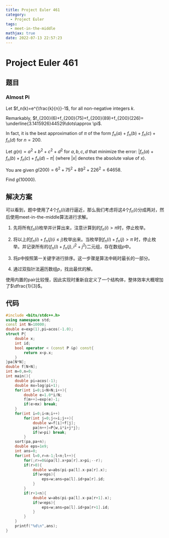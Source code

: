 ```yaml
---
title: Project Euler 461
category:
  - Project Euler
tags:
  - meet-in-the-middle
mathjax: true
date: 2022-07-13 22:57:23
---
```


<escape><!-- more --></escape>

# Project Euler 461

## 题目

### Almost Pi

Let $f_n(k)=e^{\frac{k}{n}}-1$, for all non-negative integers $k$.

Remarkably, $f_{200}(6)+f_{200}(75)+f_{200}(89)+f_{200}(226)= \underline{3.1415926}44529\dots\approx \pi$.

In fact, it is the best approximation of $\pi$ of the form $f_n(a)+f_n(b)+f_n(c)+f_n(d)$ for $n=200$.

Let $g(n)=a^2+b^2+c^2+d^2$ for $a, b, c, d$ that minimize the error: $|f_n(a)+f_n(b)+f_n(c)+f_n(d)-\pi|$ (where $|x|$ denotes the absolute value of $x$).

You are given $g(200)=6^2+75^2+89^2+226^2=64658$.

Find $g(10000)$.

## 解决方案

可以看到，题中使用了$4$个$f_n(i)$进行逼近，那么我们考虑将这$4$个$f_n(i)$分成两对，然后使用meet-in-the-middle算法进行求解。

1. 先将所有$f_n(i)$枚举并计算出来，注意计算到的$f_n(i)>\pi$时，停止枚举。

2. 将以上的$f_n(i)+f_n(j)(i\le j)$枚举出来。当枚举到$f_n(i)+f_n(j)>\pi$ 时，停止枚举。并记录所有的$(f_n(i)+f_n(j),i^2+j^2)$二元组，存在数组$p$中。

3. 将$p$中按照第一关键字进行排序。这一步骤是算法中耗时最长的一部分。

4. 通过双指针法遍历数组$p$，找出最优的解。

使用内置的pair比较慢，因此实现时重新自定义了一个结构体，整体效率大概增加了$\dfrac{1}{3}$。

## 代码

```C++
#include <bits/stdc++.h>
using namespace std;
const int N=10000;
double e=exp(1),pi=acos(-1.0);
struct P{
    double x;
    int id;
    bool operator < (const P &p) const{
        return x<p.x;
    }
}pa[N*N];
double f[N+N];
int m=0,n=0;
int main(){
    double pi=acos(-1);
    double mx=log(pi+1);
    for(int i=0;i<N+N;i++){
        double e=1.0*i/N;
        f[m++]=exp(e)-1;
        if(e>mx) break;
    }
    for(int i=0;i<m;i++)
        for(int j=0;j<=i;j++){
            double w=f[i]+f[j];
            pa[n++]=P{w,i*i+j*j};
            if(w>pi) break;
        }
    sort(pa,pa+n);
    double eps=1e9;
    int ans=0;
    for(int l=0,r=n-1;l<n;l++){
        for(;r>=0&&pa[l].x+pa[r].x>pi;--r);
        if(r>0){
            double w=abs(pi-pa[l].x-pa[r].x);
            if(w<eps){
                eps=w;ans=pa[l].id+pa[r].id;
            }
        }
        if(r+1<n){
            double w=abs(pi-pa[l].x-pa[r+1].x);
            if(w<eps){
                eps=w;ans=pa[l].id+pa[r+1].id;
            }
        }
    }
    printf("%d\n",ans);
}

```
